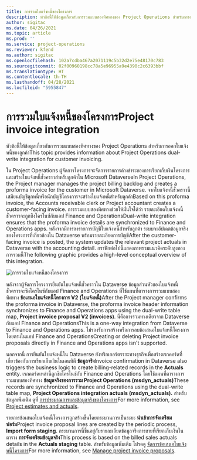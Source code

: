 ```yaml
---
title: การรวมใบแจ้งหนี้ของโครงการ
description: หัวข้อนี้ให้ข้อมูลเกี่ยวกับการรวมแบบสองทิศทางของ Project Operations สำหรับการออกใบแจ้งหนี้ของลูกค้า
author: sigitac
ms.date: 04/26/2021
ms.topic: article
ms.prod: ''
ms.service: project-operations
ms.reviewer: kfend
ms.author: sigitac
ms.openlocfilehash: 102a7cdba467a2071119c5b32d2e75e48170c783
ms.sourcegitcommit: 02f00960198cc78a5e96955a9e4390c2c6393bbf
ms.translationtype: HT
ms.contentlocale: th-TH
ms.lasthandoff: 04/28/2021
ms.locfileid: "5955847"
---
```

# <a name="project-invoice-integration"></a><span data-ttu-id="65443-103">การรวมใบแจ้งหนี้ของโครงการ</span><span class="sxs-lookup"><span data-stu-id="65443-103">Project invoice integration</span></span>

<span data-ttu-id="65443-104">หัวข้อนี้ให้ข้อมูลเกี่ยวกับการรวมแบบสองทิศทางของ Project Operations สำหรับการออกใบแจ้งหนี้ของลูกค้า</span><span class="sxs-lookup"><span data-stu-id="65443-104">This topic provides information about Project Operations dual-write integration for customer invoicing.</span></span>

<span data-ttu-id="65443-105">ใน Project Operations ผู้จัดการโครงการจะจัดการรายการค้างชำระของการเรียกเก็บเงินโครงการ และสร้างใบแจ้งหนี้ชั่วคราวสำหรับลูกค้าใน Microsoft Dataverse</span><span class="sxs-lookup"><span data-stu-id="65443-105">In Project Operations, the Project manager manages the project billing backlog and creates a proforma invoice for the customer in Microsoft Dataverse.</span></span> <span data-ttu-id="65443-106">จากใบแจ้งหนี้ชั่วคราวนี้ เสมียนบัญชีลูกหนี้หรือนักบัญชีโครงการจะสร้างใบแจ้งหนี้สำหรับลูกค้า</span><span class="sxs-lookup"><span data-stu-id="65443-106">Based on this proforma invoice, the Accounts receivable clerk or Project accountant creates a customer-facing invoice.</span></span> <span data-ttu-id="65443-107">การรวมแบบสองทิศทางช่วยให้มั่นใจได้ว่า รายละเอียดใบแจ้งหนี้ชั่วคราวจะถูกซิงโครไนซ์กับแอป Finance and Operations</span><span class="sxs-lookup"><span data-stu-id="65443-107">Dual-write integration ensures that the proforma invoice details are synchronized to Finance and Operations apps.</span></span> <span data-ttu-id="65443-108">หลังจากมีการลงรายการบัญชีใบแจ้งหนี้สำหรับลูกค้า ระบบจะอัปเดตข้อมูลจริงของโครงการที่เกี่ยวข้องใน Dataverse พร้อมรายละเอียดการบัญชี</span><span class="sxs-lookup"><span data-stu-id="65443-108">After the customer-facing invoice is posted, the system updates the relevant project actuals in Dataverse with the accounting detail.</span></span> <span data-ttu-id="65443-109">กราฟิกต่อไปนี้แสดงภาพรวมแนวคิดระดับสูงของการรวมนี้</span><span class="sxs-lookup"><span data-stu-id="65443-109">The following graphic provides a high-level conceptual overview of this integration.</span></span>

   ![การรวมใบแจ้งหนี้ของโครงการ](./media/DW5Invoicing.png)

<span data-ttu-id="65443-111">หลังจากผู้จัดการโครงการยืนยันใบแจ้งหนี้ชั่วคราวใน Dataverse ข้อมูลส่วนหัวของใบแจ้งหนี้ชั่วคราวจะซิงโครไนซ์กับแอป Finance and Operations ที่ใช้แผนที่ตารางการรวมแบบสองทิศทาง **ข้อเสนอใบแจ้งหนี้โครงการ V2 (ใบแจ้งหนี้)**</span><span class="sxs-lookup"><span data-stu-id="65443-111">After the Project manager confirms the proforma invoice in Dataverse, the proforma invoice header information synchronizes to Finance and Operations apps using the dual-write table map, **Project invoice proposal V2 (invoices)**.</span></span> <span data-ttu-id="65443-112">นี่คือการรวมทางเดียวจาก Dataverse กับแอป Finance and Operations</span><span class="sxs-lookup"><span data-stu-id="65443-112">This is a one-way integration from Dataverse to Finance and Operations apps.</span></span> <span data-ttu-id="65443-113">ไม่รองรับการสร้างหรือการลบข้อเสนอใบแจ้งหนี้โครงการโดยตรงในแอป Finance and Operations</span><span class="sxs-lookup"><span data-stu-id="65443-113">Creating or deleting Project invoice proposals directly in Finance and Operations apps isn't supported.</span></span>

<span data-ttu-id="65443-114">นอกจากนี้ การยืนยันใบแจ้งหนี้ใน Dataverse ยังทริกเกอร์ตรรกะทางธุรกิจเพื่อสร้างเรกคอร์ดที่เกี่ยวข้องกับการเรียกเก็บเงินในเอนทิตี **ข้อมูลจริง**</span><span class="sxs-lookup"><span data-stu-id="65443-114">Invoice confirmation in Dataverse also triggers the business logic to create billing-related records in the **Actuals** entity.</span></span> <span data-ttu-id="65443-115">เรกคอร์ดเหล่านี้ถูกซิงโครไนซ์กับ Finance and Operations โดยใช้แผนที่ตารางการรวมแบบสองทิศทาง **ข้อมูลจริงของการรวม Project Operations (msdyn\_actuals)**</span><span class="sxs-lookup"><span data-stu-id="65443-115">These records are synchronized to Finance and Operations using the dual-write table map, **Project Operations integration actuals (msdyn\_actuals).**</span></span> <span data-ttu-id="65443-116">สำหรับข้อมูลเพิ่มเติม ดูที่ [การประมาณการและข้อมูลจริงของโครงการ](resource-dual-write-estimates-actuals.md)</span><span class="sxs-lookup"><span data-stu-id="65443-116">For more information, see [Project estimates and actuals](resource-dual-write-estimates-actuals.md).</span></span> 

<span data-ttu-id="65443-117">รายการข้อเสนอใบแจ้งหนี้โครงการถูกสร้างขึ้นโดยกระบวนการเป็นระยะ **นำเข้าการจัดเตรียมฟอร์ม**</span><span class="sxs-lookup"><span data-stu-id="65443-117">Project invoice proposal lines are created by the periodic process, **Import form staging**.</span></span> <span data-ttu-id="65443-118">กระบวนการนี้ขึ้นอยู่กับรายละเอียดข้อมูลจริงการขายที่เรียกเก็บเงินในตาราง **การจัดเตรียมข้อมูลจริง**</span><span class="sxs-lookup"><span data-stu-id="65443-118">This process is based on the billed sales actuals details in the **Actuals staging** table.</span></span> <span data-ttu-id="65443-119">สำหรับข้อมูลเพิ่มเติม โปรดดู [จัดการข้อเสนอใบแจ้งหนี้โครงการ](../invoicing/format-update-project-invoice-proposals.md#create-project-invoice-proposals)</span><span class="sxs-lookup"><span data-stu-id="65443-119">For more information, see [Manage project invoice proposals](../invoicing/format-update-project-invoice-proposals.md#create-project-invoice-proposals).</span></span> 
